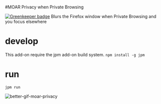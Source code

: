 #MOAR Privacy when Private Browsing

[![Greenkeeper badge](https://badges.greenkeeper.io/clarkbw/moar-private.svg)](https://greenkeeper.io/)
Blurs the Firefox window when Private Browsing and you focus elsewhere

# develop

This add-on require the jpm add-on build system. `npm install -g jpm`

# run

`jpm run`

![better-gif-moar-privacy](https://cloud.githubusercontent.com/assets/2134/16853988/e6555560-49c3-11e6-975c-959da961e303.gif)

